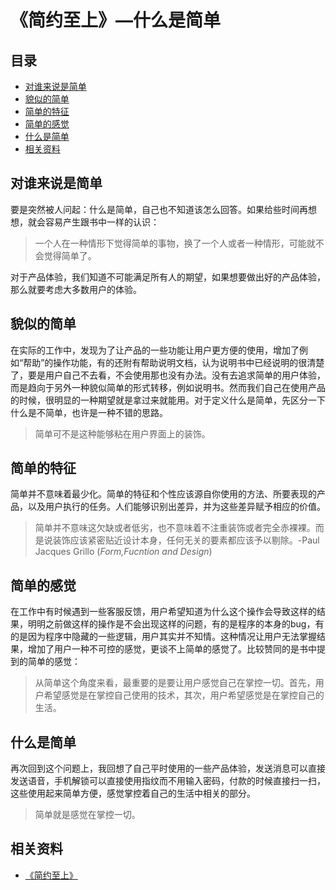 # 《简约至上》—什么是简单
## 目录
- [对谁来说是简单](#who)
- [貌似的简单](#somelike)
- [简单的特征](#feature)
- [简单的感觉](#feeling)
- [什么是简单](#what)
- [相关资料](#reference)
## <a name="who"></a> 对谁来说是简单
要是突然被人问起：什么是简单，自己也不知道该怎么回答。如果给些时间再想想，就会容易产生跟书中一样的认识：
> 一个人在一种情形下觉得简单的事物，换了一个人或者一种情形，可能就不会觉得简单了。

对于产品体验，我们知道不可能满足所有人的期望，如果想要做出好的产品体验，那么就要考虑大多数用户的体验。
## <a name="somelike"></a> 貌似的简单
在实际的工作中，发现为了让产品的一些功能让用户更方便的使用，增加了例如“帮助”的操作功能，有的还附有帮助说明文档，认为说明书中已经说明的很清楚了，要是用户自己不去看，不会使用那也没有办法。没有去追求简单的用户体验，而是趋向于另外一种貌似简单的形式转移，例如说明书。然而我们自己在使用产品的时候，很明显的一种期望就是拿过来就能用。对于定义什么是简单，先区分一下什么是不简单，也许是一种不错的思路。
> 简单可不是这种能够粘在用户界面上的装饰。

## <a name="feature"></a> 简单的特征
简单并不意味着最少化。简单的特征和个性应该源自你使用的方法、所要表现的产品，以及用户执行的任务。人们能够识别出差异，并为这些差异赋予相应的价值。
> 简单并不意味这欠缺或者低劣，也不意味着不注重装饰或者完全赤裸裸。而是说装饰应该紧密贴近设计本身，任何无关的要素都应该予以剔除。-Paul Jacques Grillo (*Form,Fucntion and Design*)

## <a name="feeling"></a> 简单的感觉
在工作中有时候遇到一些客服反馈，用户希望知道为什么这个操作会导致这样的结果，明明之前做这样的操作是不会出现这样的问题，有的是程序的本身的bug，有的是因为程序中隐藏的一些逻辑，用户其实并不知情。这种情况让用户无法掌握结果，增加了用户一种不可控的感觉，更谈不上简单的感觉了。比较赞同的是书中提到的简单的感觉：
> 从简单这个角度来看，最重要的是要让用户感觉自己在掌控一切。首先，用户希望感觉是在掌控自己使用的技术，其次，用户希望感觉是在掌控自己的生活。

## <a name="what"></a> 什么是简单
再次回到这个问题上，我回想了自己平时使用的一些产品体验，发送消息可以直接发送语音，手机解锁可以直接使用指纹而不用输入密码，付款的时候直接扫一扫，这些使用起来简单方便，感觉掌控着自己的生活中相关的部分。
> 简单就是感觉在掌控一切。

## <a name="reference"></a> 相关资料
- [《简约至上》](https://book.douban.com/subject/5394309/)

